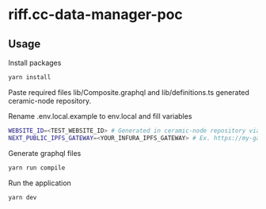 # riff.cc-data-manager-poc

## Usage

Install packages
```bash
yarn install
```

Paste required files lib/Composite.graphql and lib/definitions.ts generated ceramic-node repository.

Rename .env.local.example to env.local and fill variables
```bash
WEBSITE_ID=<TEST_WEBSITE_ID> # Generated in ceramic-node repository via yarn run example-queries
NEXT_PUBLIC_IPFS_GATEWAY=<YOUR_INFURA_IPFS_GATEWAY> # Ex. https://my-gateway.infura-ipfs.io/ipfs/
```
Generate graphql files

```bash
yarn run compile
```

Run the application
```bash
yarn dev
```


